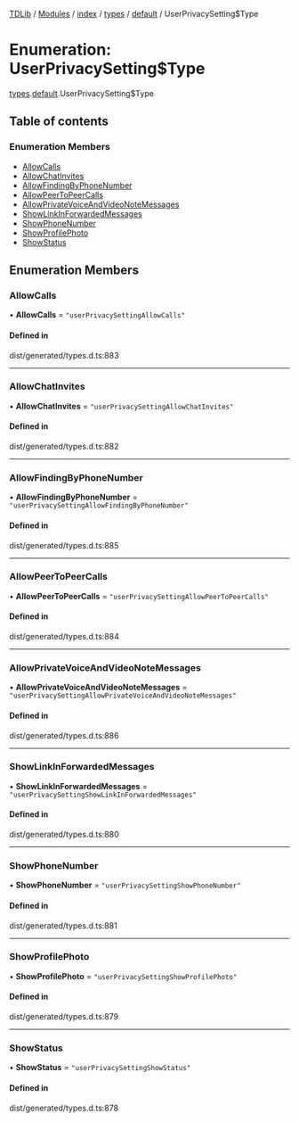 [TDLib](../README.md) / [Modules](../modules.md) / [index](../modules/index.md) / [types](../modules/index.types.md) / [default](../modules/index.types.default.md) / UserPrivacySetting$Type

# Enumeration: UserPrivacySetting$Type

[types](../modules/index.types.md).[default](../modules/index.types.default.md).UserPrivacySetting$Type

## Table of contents

### Enumeration Members

- [AllowCalls](index.types.default.UserPrivacySetting_Type.md#allowcalls)
- [AllowChatInvites](index.types.default.UserPrivacySetting_Type.md#allowchatinvites)
- [AllowFindingByPhoneNumber](index.types.default.UserPrivacySetting_Type.md#allowfindingbyphonenumber)
- [AllowPeerToPeerCalls](index.types.default.UserPrivacySetting_Type.md#allowpeertopeercalls)
- [AllowPrivateVoiceAndVideoNoteMessages](index.types.default.UserPrivacySetting_Type.md#allowprivatevoiceandvideonotemessages)
- [ShowLinkInForwardedMessages](index.types.default.UserPrivacySetting_Type.md#showlinkinforwardedmessages)
- [ShowPhoneNumber](index.types.default.UserPrivacySetting_Type.md#showphonenumber)
- [ShowProfilePhoto](index.types.default.UserPrivacySetting_Type.md#showprofilephoto)
- [ShowStatus](index.types.default.UserPrivacySetting_Type.md#showstatus)

## Enumeration Members

### AllowCalls

• **AllowCalls** = ``"userPrivacySettingAllowCalls"``

#### Defined in

dist/generated/types.d.ts:883

___

### AllowChatInvites

• **AllowChatInvites** = ``"userPrivacySettingAllowChatInvites"``

#### Defined in

dist/generated/types.d.ts:882

___

### AllowFindingByPhoneNumber

• **AllowFindingByPhoneNumber** = ``"userPrivacySettingAllowFindingByPhoneNumber"``

#### Defined in

dist/generated/types.d.ts:885

___

### AllowPeerToPeerCalls

• **AllowPeerToPeerCalls** = ``"userPrivacySettingAllowPeerToPeerCalls"``

#### Defined in

dist/generated/types.d.ts:884

___

### AllowPrivateVoiceAndVideoNoteMessages

• **AllowPrivateVoiceAndVideoNoteMessages** = ``"userPrivacySettingAllowPrivateVoiceAndVideoNoteMessages"``

#### Defined in

dist/generated/types.d.ts:886

___

### ShowLinkInForwardedMessages

• **ShowLinkInForwardedMessages** = ``"userPrivacySettingShowLinkInForwardedMessages"``

#### Defined in

dist/generated/types.d.ts:880

___

### ShowPhoneNumber

• **ShowPhoneNumber** = ``"userPrivacySettingShowPhoneNumber"``

#### Defined in

dist/generated/types.d.ts:881

___

### ShowProfilePhoto

• **ShowProfilePhoto** = ``"userPrivacySettingShowProfilePhoto"``

#### Defined in

dist/generated/types.d.ts:879

___

### ShowStatus

• **ShowStatus** = ``"userPrivacySettingShowStatus"``

#### Defined in

dist/generated/types.d.ts:878
